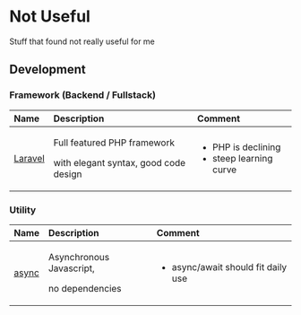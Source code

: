 # Not Useful

Stuff that found not really useful for me

## Development

### Framework \(Backend / Fullstack\)

<table>
  <thead>
    <tr>
      <th style="text-align:left">Name</th>
      <th style="text-align:left">Description</th>
      <th style="text-align:left">Comment</th>
    </tr>
  </thead>
  <tbody>
    <tr>
      <td style="text-align:left"><a href="https://laravel.com">Laravel</a>
      </td>
      <td style="text-align:left">
        <p>Full featured PHP framework</p>
        <p>with elegant syntax, good code design</p>
      </td>
      <td style="text-align:left">
        <ul>
          <li>PHP is declining</li>
          <li>steep learning curve</li>
        </ul>
      </td>
    </tr>
  </tbody>
</table>

### Utility

<table>
  <thead>
    <tr>
      <th style="text-align:left">Name</th>
      <th style="text-align:left">Description</th>
      <th style="text-align:left">Comment</th>
    </tr>
  </thead>
  <tbody>
    <tr>
      <td style="text-align:left"><a href="https://caolan.github.io/async/v3/">async</a>
      </td>
      <td style="text-align:left">
        <p>Asynchronous Javascript,</p>
        <p>no dependencies</p>
      </td>
      <td style="text-align:left">
        <ul>
          <li>async/await should fit daily use</li>
        </ul>
      </td>
    </tr>
  </tbody>
</table>